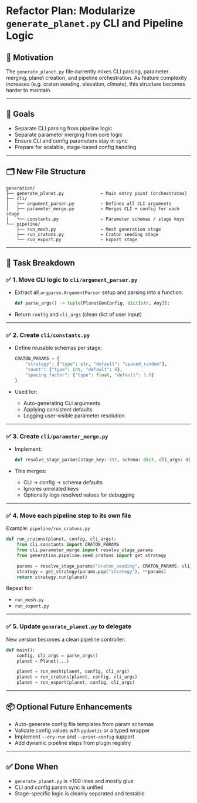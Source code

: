 # Refactor Plan: Modularize `generate_planet.py` CLI and Pipeline Logic

## 🧠 Motivation

The `generate_planet.py` file currently mixes CLI parsing, parameter merging, planet creation, and pipeline orchestration. As feature complexity increases (e.g. craton seeding, elevation, climate), this structure becomes harder to maintain.

---

## 🧩 Goals

- Separate CLI parsing from pipeline logic
- Separate parameter merging from core logic
- Ensure CLI and config parameters stay in sync
- Prepare for scalable, stage-based config handling

---

## 🗂️ New File Structure

```
generation/
├── generate_planet.py              ← Main entry point (orchestrates)
├── cli/
│   ├── argument_parser.py          ← Defines all CLI arguments
│   ├── parameter_merge.py          ← Merges CLI + config for each stage
│   └── constants.py                ← Parameter schemas / stage keys
└── pipeline/
    ├── run_mesh.py                 ← Mesh generation stage
    ├── run_cratons.py              ← Craton seeding stage
    └── run_export.py               ← Export stage
```

---

## 📜 Task Breakdown

### ✅ 1. Move CLI logic to `cli/argument_parser.py`

- Extract all `argparse.ArgumentParser` setup and parsing into a function:
  ```python
  def parse_args() -> tuple[PlanetGenConfig, dict[str, Any]]:
  ```

- Return `config` and `cli_args` (clean dict of user input)

---

### ✅ 2. Create `cli/constants.py`

- Define reusable schemas per stage:
  ```python
  CRATON_PARAMS = {
      "strategy": {"type": str, "default": "spaced_random"},
      "count": {"type": int, "default": 8},
      "spacing_factor": {"type": float, "default": 1.0}
  }
  ```

- Used for:
  - Auto-generating CLI arguments
  - Applying consistent defaults
  - Logging user-visible parameter resolution

---

### ✅ 3. Create `cli/parameter_merge.py`

- Implement:
  ```python
  def resolve_stage_params(stage_key: str, schema: dict, cli_args: dict, config: PlanetGenConfig) -> dict
  ```

- This merges:
  - CLI → config → schema defaults
  - Ignores unrelated keys
  - Optionally logs resolved values for debugging

---

### ✅ 4. Move each pipeline step to its own file

Example: `pipeline/run_cratons.py`

```python
def run_cratons(planet, config, cli_args):
    from cli.constants import CRATON_PARAMS
    from cli.parameter_merge import resolve_stage_params
    from generation.pipeline.seed_cratons import get_strategy

    params = resolve_stage_params("craton_seeding", CRATON_PARAMS, cli_args, config)
    strategy = get_strategy(params.pop("strategy"), **params)
    return strategy.run(planet)
```

Repeat for:
- `run_mesh.py`
- `run_export.py`

---

### ✅ 5. Update `generate_planet.py` to delegate

New version becomes a clean pipeline controller:

```python
def main():
    config, cli_args = parse_args()
    planet = Planet(...)

    planet = run_mesh(planet, config, cli_args)
    planet = run_cratons(planet, config, cli_args)
    planet = run_export(planet, config, cli_args)
```

---

## 📦 Optional Future Enhancements

- Auto-generate config file templates from param schemas
- Validate config values with `pydantic` or a typed wrapper
- Implement `--dry-run` and `--print-config` support
- Add dynamic pipeline steps from plugin registry

---

## ✅ Done When

- `generate_planet.py` is <100 lines and mostly glue
- CLI and config param sync is unified
- Stage-specific logic is cleanly separated and testable
